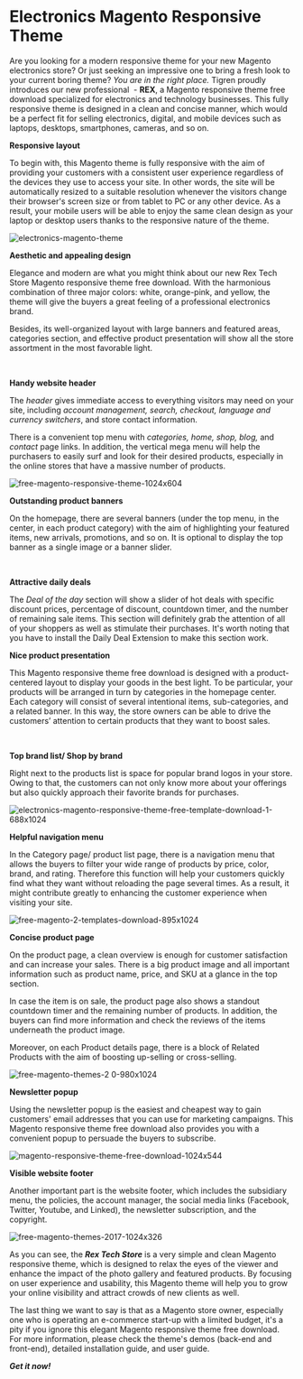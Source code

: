 # Electronics Magento Responsive Theme

Are you looking for a modern responsive theme for your new Magento electronics store? Or just seeking an impressive one to bring a fresh look to your current boring theme? <em>You are in the right place.</em> Tigren proudly introduces our new professional  - <strong>REX</strong>, a Magento responsive theme free download specialized for electronics and technology businesses. This fully responsive theme is designed in a clean and concise manner, which would be a perfect fit for selling electronics, digital, and mobile devices such as laptops, desktops, smartphones, cameras, and so on.

<strong>Responsive layout</strong>

To begin with, this Magento theme is fully responsive with the aim of providing your customers with a consistent user experience regardless of the devices they use to access your site. In other words, the site will be automatically resized to a suitable resolution whenever the visitors change their browser's screen size or from tablet to PC or any other device. As a result, your mobile users will be able to enjoy the same clean design as your laptop or desktop users thanks to the responsive nature of the theme.

![electronics-magento-theme](https://user-images.githubusercontent.com/26241389/162150571-f5b62160-051e-4048-905f-d165247301bc.png)

<strong>
Aesthetic and appealing design</strong>

Elegance and modern are what you might think about our new Rex Tech Store Magento responsive theme free download. With the harmonious combination of three major colors: white, orange-pink, and yellow, the theme will give the buyers a great feeling of a professional electronics brand.

Besides, its well-organized layout with large banners and featured areas, categories section, and effective product presentation will show all the store assortment in the most favorable light.

&nbsp;

<strong>Handy website header</strong>

The<em> header</em><em> </em>gives immediate access to everything visitors may need on your site, including <em>account management, search, checkout, language and currency switchers</em>, and store contact information.

There is a convenient top menu with <em>categories, home, shop, blog,</em> and <em>contact</em> page links. In addition, the vertical mega menu will help the purchasers to easily surf and look for their desired products, especially in the online stores that have a massive number of products.

![free-magento-responsive-theme-1024x604](https://user-images.githubusercontent.com/26241389/162151333-edaec27e-4f21-4929-b4f9-dc9c3491b7e5.png)

<strong>Outstanding product banners</strong>

On the homepage, there are several banners (under the top menu, in the center, in each product category) with the aim of highlighting your featured items, new arrivals, promotions, and so on. It is optional to display the top banner as a single image or a banner slider.

&nbsp;

<strong>Attractive daily deals</strong>

The <em>Deal of the day</em> section will show a slider of hot deals with specific discount prices, percentage of discount, countdown timer, and the number of remaining sale items. This section will definitely grab the attention of all of your shoppers as well as stimulate their purchases. It's worth noting that you have to install the Daily Deal Extension to make this section work.

<strong>Nice product presentation </strong>

This Magento responsive theme free download is designed with a product-centered layout to display your goods in the best light. To be particular, your products will be arranged in turn by categories in the homepage center. Each category will consist of several intentional items, sub-categories, and a related banner. In this way, the store owners can be able to drive the customers’ attention to certain products that they want to boost sales.

&nbsp;

<strong>Top brand list/ Shop by brand
</strong>

Right next to the products list is space for popular brand logos in your store. Owing to that, the customers can not only know more about your offerings but also quickly approach their favorite brands for purchases.

![electronics-magento-responsive-theme-free-template-download-1-688x1024](https://user-images.githubusercontent.com/26241389/162150940-e7c4f439-c0a6-4cd4-99da-63c715174856.png)

<strong>Helpful navigation menu</strong>

In the Category page/ product list page, there is a navigation menu that allows the buyers to filter your wide range of products by price, color, brand, and rating. Therefore this function will help your customers quickly find what they want without reloading the page several times. As a result, it might contribute greatly to enhancing the customer experience when visiting your site.

![free-magento-2-templates-download-895x1024](https://user-images.githubusercontent.com/26241389/162151491-b5699475-8b32-4bf3-9813-7121c0e82eba.png)

<strong>
Concise product page</strong>

On the product page, a clean overview is enough for customer satisfaction and can increase your sales. There is a big product image and all important information such as product name, price, and SKU at a glance in the top section.

In case the item is on sale, the product page also shows a standout countdown timer and the remaining number of products. In addition, the buyers can find more information and check the reviews of the items underneath the product image.

Moreover, on each Product details page, there is a block of Related Products with the aim of boosting up-selling or cross-selling.

![free-magento-themes-2 0-980x1024](https://user-images.githubusercontent.com/26241389/162151646-ef8aaf00-642e-4fa5-a67e-7014be82a408.png)

<strong>Newsletter popup
</strong>

Using the newsletter popup is the easiest and cheapest way to gain customers' email addresses that you can use for marketing campaigns. This Magento responsive theme free download also provides you with a convenient popup to persuade the buyers to subscribe.

![magento-responsive-theme-free-download-1024x544](https://user-images.githubusercontent.com/26241389/162151728-6a2ca1da-c6dc-40f5-a2e5-188af9a77ab3.png)

<strong>Visible website footer</strong>

Another important part is the website footer, which includes the subsidiary menu, the policies, the account manager, the social media links (Facebook, Twitter, Youtube, and Linked), the newsletter subscription, and the copyright.

![free-magento-themes-2017-1024x326](https://user-images.githubusercontent.com/26241389/162151821-fa6c814d-3be5-4c95-8015-08a269481770.png)

As you can see, the <strong><em>Rex Tech Store</em></strong> is a very simple and clean Magento responsive theme, which is designed to relax the eyes of the viewer and enhance the impact of the photo gallery and featured products. By focusing on user experience and usability, this Magento theme will help you to grow your online visibility and attract crowds of new clients as well.

The last thing we want to say is that as a Magento store owner, especially one who is operating an e-commerce start-up with a limited budget, it's a pity if you ignore this elegant Magento responsive theme free download. For more information, please check the theme's demos (back-end and front-end), detailed installation guide, and user guide.

<em><strong>Get it now!</strong></em>


